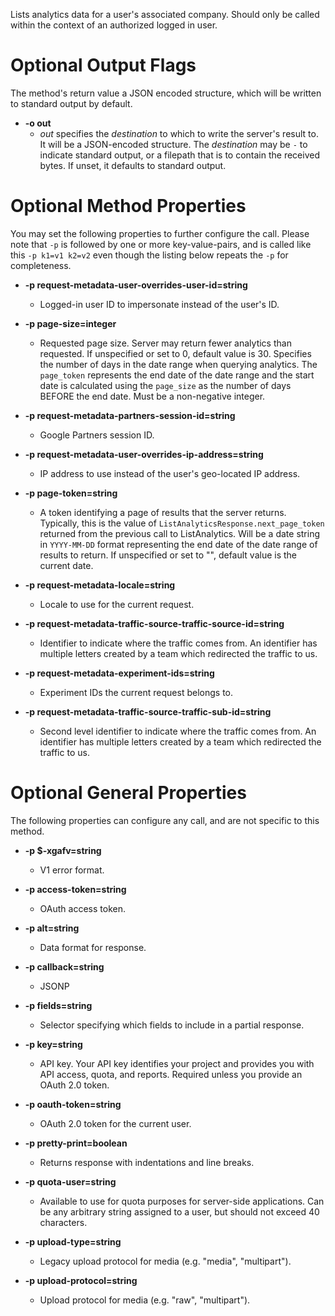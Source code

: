 Lists analytics data for a user&#39;s associated company.
Should only be called within the context of an authorized logged in user.

# Optional Output Flags

The method's return value a JSON encoded structure, which will be written to standard output by default.

* **-o out**
    - *out* specifies the *destination* to which to write the server's result to.
      It will be a JSON-encoded structure.
      The *destination* may be `-` to indicate standard output, or a filepath that is to contain the received bytes.
      If unset, it defaults to standard output.
# Optional Method Properties

You may set the following properties to further configure the call. Please note that `-p` is followed by one 
or more key-value-pairs, and is called like this `-p k1=v1 k2=v2` even though the listing below repeats the
`-p` for completeness.

* **-p request-metadata-user-overrides-user-id=string**
    - Logged-in user ID to impersonate instead of the user&#39;s ID.

* **-p page-size=integer**
    - Requested page size. Server may return fewer analytics than requested.
        If unspecified or set to 0, default value is 30.
        Specifies the number of days in the date range when querying analytics.
        The `page_token` represents the end date of the date range
        and the start date is calculated using the `page_size` as the number
        of days BEFORE the end date.
        Must be a non-negative integer.

* **-p request-metadata-partners-session-id=string**
    - Google Partners session ID.

* **-p request-metadata-user-overrides-ip-address=string**
    - IP address to use instead of the user&#39;s geo-located IP address.

* **-p page-token=string**
    - A token identifying a page of results that the server returns.
        Typically, this is the value of `ListAnalyticsResponse.next_page_token`
        returned from the previous call to
        ListAnalytics.
        Will be a date string in `YYYY-MM-DD` format representing the end date
        of the date range of results to return.
        If unspecified or set to &#34;&#34;, default value is the current date.

* **-p request-metadata-locale=string**
    - Locale to use for the current request.

* **-p request-metadata-traffic-source-traffic-source-id=string**
    - Identifier to indicate where the traffic comes from.
        An identifier has multiple letters created by a team which redirected the
        traffic to us.

* **-p request-metadata-experiment-ids=string**
    - Experiment IDs the current request belongs to.

* **-p request-metadata-traffic-source-traffic-sub-id=string**
    - Second level identifier to indicate where the traffic comes from.
        An identifier has multiple letters created by a team which redirected the
        traffic to us.

# Optional General Properties

The following properties can configure any call, and are not specific to this method.

* **-p $-xgafv=string**
    - V1 error format.

* **-p access-token=string**
    - OAuth access token.

* **-p alt=string**
    - Data format for response.

* **-p callback=string**
    - JSONP

* **-p fields=string**
    - Selector specifying which fields to include in a partial response.

* **-p key=string**
    - API key. Your API key identifies your project and provides you with API access, quota, and reports. Required unless you provide an OAuth 2.0 token.

* **-p oauth-token=string**
    - OAuth 2.0 token for the current user.

* **-p pretty-print=boolean**
    - Returns response with indentations and line breaks.

* **-p quota-user=string**
    - Available to use for quota purposes for server-side applications. Can be any arbitrary string assigned to a user, but should not exceed 40 characters.

* **-p upload-type=string**
    - Legacy upload protocol for media (e.g. &#34;media&#34;, &#34;multipart&#34;).

* **-p upload-protocol=string**
    - Upload protocol for media (e.g. &#34;raw&#34;, &#34;multipart&#34;).
